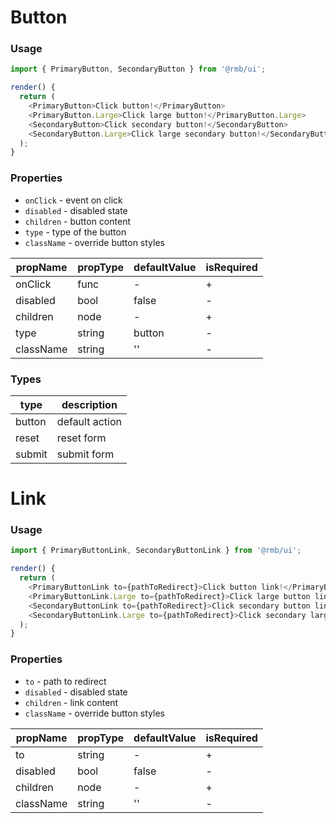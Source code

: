 # Button

### Usage

```js
import { PrimaryButton, SecondaryButton } from '@rmb/ui';

render() {
  return (
    <PrimaryButton>Click button!</PrimaryButton>
    <PrimaryButton.Large>Click large button!</PrimaryButton.Large>
    <SecondaryButton>Click secondary button!</SecondaryButton>
    <SecondaryButton.Large>Click large secondary button!</SecondaryButton.Large>
  );
}
```
<!-- STORY -->

### Properties

* `onClick` - event on click
* `disabled` - disabled state
* `children` - button content
* `type` - type of the button
* `className` - override button styles

| propName | propType | defaultValue | isRequired |
| -------- | -------- | ------------ | ---------- |
| onClick  | func     | -            | +          |
| disabled | bool     | false        | -          |
| children | node     | -            | +          |
| type     | string   | button       | -          |
| className| string   | ''           | -          |


### Types

|  type  |  description   |
| ------ | -------------- |
| button | default action |
| reset  | reset form     |
| submit | submit form    |

# Link

### Usage

```js
import { PrimaryButtonLink, SecondaryButtonLink } from '@rmb/ui';

render() {
  return (
    <PrimaryButtonLink to={pathToRedirect}>Click button link!</PrimaryButtonLink>
    <PrimaryButtonLink.Large to={pathToRedirect}>Click large button link!</PrimaryButtonLink.Large>
    <SecondaryButtonLink to={pathToRedirect}>Click secondary button link!</SecondaryButtonLink>
    <SecondaryButtonLink.Large to={pathToRedirect}>Click secondary large button link!</SecondaryButtonLink.Large>
  );
}
```
<!-- STORY -->

### Properties

* `to` - path to redirect
* `disabled` - disabled state
* `children` - link content
* `className` - override button styles

| propName | propType | defaultValue | isRequired |
| -------- | -------- | ------------ | ---------- |
| to       | string   | -            | +          |
| disabled | bool     | false        | -          |
| children | node     | -            | +          |
| className| string   | ''           | -          |
